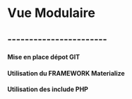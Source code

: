 # Vue Modulaire
## -----------------------

#### Mise en place dépot GIT
#### Utilisation du FRAMEWORK Materialize
#### Utilisation des include PHP

